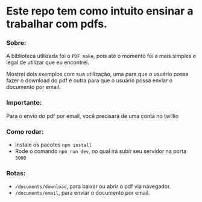 <h1>Este repo tem como intuito ensinar a trabalhar com pdfs.</h1>

<h3>Sobre:</h3>

A biblioteca utilizada foi o `PDF make`, pois até o momento foi a mais simples e legal de utilizar que eu encontrei.

Mostrei dois exemplos com sua utilização, uma para que o usuário possa fazer o download do pdf e outra para que o usuário possa enviar o documento por email.

<h3>Importante:</h3>

Para o envio do pdf por email, você precisará de uma conta no twillio

<h3>Como rodar:</h3>

- Instale os pacotes `npm install`
- Rode o comando `npm run dev`, no qual irá subir seu servidor na porta `3000`

<h3>Rotas:</h3>

- `/documents/download`, para baixar ou abrir o pdf via navegador.
- `/documents/email`, para enviar o documento por email.
